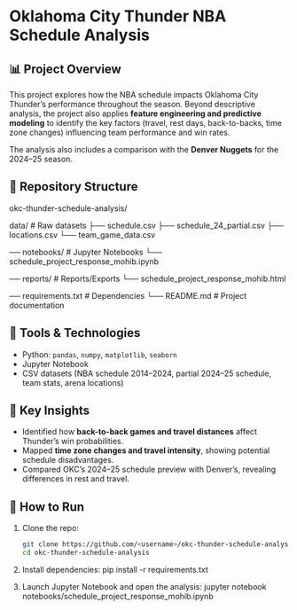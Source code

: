 # Oklahoma City Thunder NBA Schedule Analysis

## 📊 Project Overview
This project explores how the NBA schedule impacts Oklahoma City Thunder’s performance 
throughout the season. Beyond descriptive analysis, the project also applies **feature engineering 
and predictive modeling** to identify the key factors (travel, rest days, back-to-backs, 
time zone changes) influencing team performance and win rates.

The analysis also includes a comparison with the **Denver Nuggets** for the 2024–25 season.

## 📂 Repository Structure

okc-thunder-schedule-analysis/

data/ # Raw datasets
├── schedule.csv
├── schedule_24_partial.csv
├── locations.csv
└── team_game_data.csv

── notebooks/ # Jupyter Notebooks
└── schedule_project_response_mohib.ipynb

── reports/ # Reports/Exports
 └── schedule_project_response_mohib.html

── requirements.txt # Dependencies
└── README.md # Project documentation

## 🔧 Tools & Technologies
- Python: `pandas`, `numpy`, `matplotlib`, `seaborn`
- Jupyter Notebook
- CSV datasets (NBA schedule 2014–2024, partial 2024–25 schedule, team stats, arena locations)

## 🚀 Key Insights
- Identified how **back-to-back games and travel distances** affect Thunder’s win probabilities.  
- Mapped **time zone changes and travel intensity**, showing potential schedule disadvantages.  
- Compared OKC’s 2024–25 schedule preview with Denver’s, revealing differences in rest and travel.  

## 📝 How to Run
1. Clone the repo:
   ```bash
   git clone https://github.com/<username>/okc-thunder-schedule-analysis.git
   cd okc-thunder-schedule-analysis

2. Install dependencies:
   pip install -r requirements.txt

3. Launch Jupyter Notebook and open the analysis:
   jupyter notebook notebooks/schedule_project_response_mohib.ipynb
